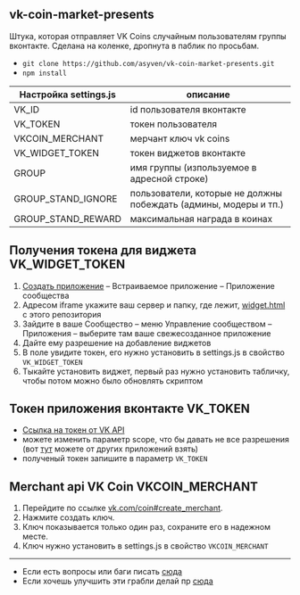 ## vk-coin-market-presents
Штука, которая отправляет VK Coins случайным пользователям группы вконтакте.
Сделана на коленке, дропнута в паблик по просьбам.

- ```git clone https://github.com/asyven/vk-coin-market-presents.git```
- ```npm install```

| Настройка settings.js  | описание |
| ------------- | ------------- |
| VK_ID  | id пользователя вконтакте  |
| VK_TOKEN  | токен пользователя |
| VKCOIN_MERCHANT  | мерчант ключ vk coins |
| VK_WIDGET_TOKEN  | токен виджетов вконтакте |
| GROUP  | имя группы (изпользуемое в адресной строке) |
| GROUP_STAND_IGNORE  | пользователи, которые не должны побеждать (админы, модеры и тп.)  |
| GROUP_STAND_REWARD  | максимальная награда в коинах |

## Получения токена для виджета VK_WIDGET_TOKEN
1. [Создать приложение](https://vk.com/editapp?act=create) – Встраиваемое приложение – Приложение сообщества
1. Aдресом iframe укажите ваш сервер и папку, где лежит, [widget.html](https://github.com/asyven/vk-coin-market-presents/blob/master/widget.html) с этого репозитория
1. Зайдите в ваше Сообщество – меню Управление сообществом – Приложения – выберите там ваше свежесозданное приложение
1. Дайте ему разрешение на добавление виджетов
1. В поле увидите токен, его нужно установить в settings.js в свойство ```VK_WIDGET_TOKEN```
1. Тыкайте установить виджет, первый раз нужно установить табличку, чтобы потом можно было обновлять скриптом

## Токен приложения вконтакте VK_TOKEN
 - [Ссылка на токен от VK API](https://oauth.vk.com/authorize?client_id=3116505&scope=1073737727&redirect_uri=https://api.vk.com/blank.html&display=page&response_type=token&revoke=1)
 - можете изменить параметр scope, что бы давать не все разрешения (вот [тут](https://vkhost.github.io/) можете от других приложений взять)
 - полученый токен запишите в параметр ```VK_TOKEN```
 
## Merchant api VK Coin VKCOIN_MERCHANT

1. Перейдите по ссылке [vk.com/coin#create_merchant](vk.com/coin#create_merchant).
1. Нажмите создать ключ.
1. Ключ показывается только один раз, сохраните его в надежном месте.
1. Ключ нужно установить в settings.js в свойство ```VKCOIN_MERCHANT```



-------
 - Если есть вопросы или баги писать [сюда](https://github.com/asyven/vk-coin-market-presents/issues)
 - Если хочешь улучшить эти грабли делай пр [сюда](https://github.com/asyven/vk-coin-market-presents/pulls)
